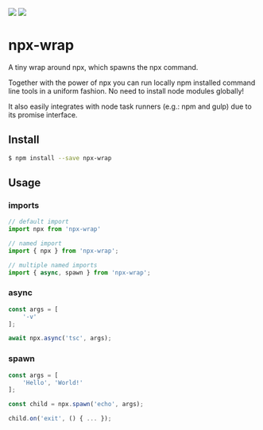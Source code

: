 <a href="https://www.npmjs.com/package/npx-wrap"><img src="https://img.shields.io/npm/v/npx-wrap.svg"></a>
<a href="https://www.npmjs.com/package/npx-wrap"><img src="https://img.shields.io/npm/dt/npx-wrap.svg"></a>

# npx-wrap
A tiny wrap around npx, which spawns the npx command.

Together with the power of npx you can run locally npm installed command line tools in a uniform fashion.
No need to install node modules globally!

It also easily integrates with node task runners (e.g.: npm and gulp) due to its promise interface.
## Install

```bash
$ npm install --save npx-wrap
```

## Usage

### imports
```js
// default import
import npx from 'npx-wrap'

// named import
import { npx } from 'npx-wrap';

// multiple named imports
import { async, spawn } from 'npx-wrap';
```
### async
```js
const args = [
    '-v'
];

await npx.async('tsc', args);
```

### spawn
```js
const args = [
    'Hello', 'World!'
];

const child = npx.spawn('echo', args);

child.on('exit', () { ... });
```

